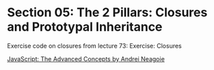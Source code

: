 # Section 05: The 2 Pillars: Closures and Prototypal Inheritance
Exercise code on closures from lecture 73: Exercise: Closures

[JavaScript: The Advanced Concepts by Andrei Neagoie](https://www.udemy.com/course/advanced-javascript-concepts/)
